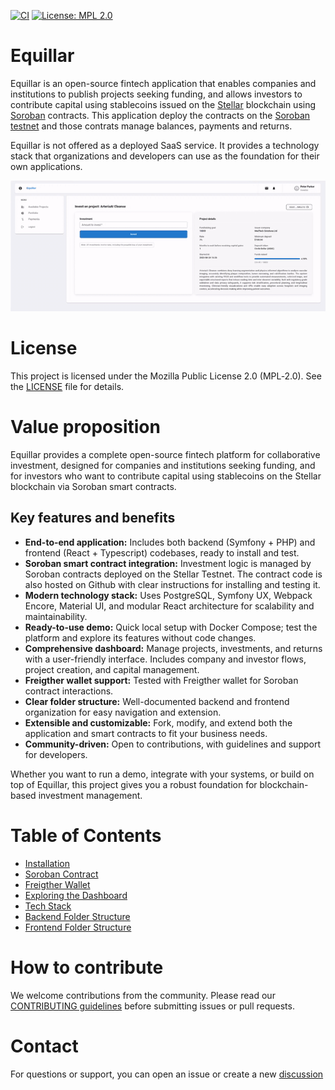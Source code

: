 
[![CI](https://github.com/icolomina/equillar/actions/workflows/ci.yml/badge.svg)](https://github.com/icolomina/equillar/actions/workflows/ci.yml) [![License: MPL 2.0](https://img.shields.io/badge/License-MPL%202.0-brightgreen.svg)](https://opensource.org/licenses/MPL-2.0)

# Equillar

Equillar is an open-source fintech application that enables companies and institutions to publish projects seeking funding, and allows investors to contribute capital using stablecoins issued on the [Stellar](https://stellar.org/) blockchain using [Soroban](https://stellar.org/soroban) contracts. 
This application deploy the contracts on the [Soroban testnet](https://developers.stellar.org/docs/build/smart-contracts/getting-started/deploy-to-testnet) and those contrats manage balances, payments and returns.

Equillar is not offered as a deployed SaaS service. It provides a technology stack that organizations and developers can use as the foundation for their own applications.

![Equillar capital contributon](docs/images/equillar_short_capital_contribution_optimized.gif)

# License

This project is licensed under the Mozilla Public License 2.0 (MPL‑2.0). See the [LICENSE](./LICENSE) file for details.

# Value proposition

Equillar provides a complete open-source fintech platform for collaborative investment, designed for companies and institutions seeking funding, and for investors who want to contribute capital using stablecoins on the Stellar blockchain via Soroban smart contracts.

## Key features and benefits

- **End-to-end application:** Includes both backend (Symfony + PHP) and frontend (React + Typescript) codebases, ready to install and test.
- **Soroban smart contract integration:** Investment logic is managed by Soroban contracts deployed on the Stellar Testnet. The contract code is also hosted on Github with clear instructions for installing and testing it. 
- **Modern technology stack:** Uses PostgreSQL, Symfony UX, Webpack Encore, Material UI, and modular React architecture for scalability and maintainability.
- **Ready-to-use demo:** Quick local setup with Docker Compose; test the platform and explore its features without code changes.
- **Comprehensive dashboard:** Manage projects, investments, and returns with a user-friendly interface. Includes company and investor flows, project creation, and capital management.
- **Freigther wallet support:** Tested with Freigther wallet for Soroban contract interactions.
- **Clear folder structure:** Well-documented backend and frontend organization for easy navigation and extension.
- **Extensible and customizable:** Fork, modify, and extend both the application and smart contracts to fit your business needs.
- **Community-driven:** Open to contributions, with guidelines and support for developers.

Whether you want to run a demo, integrate with your systems, or build on top of Equillar, this project gives you a robust foundation for blockchain-based investment management.

# Table of Contents

- [Installation](docs/installation.md)
- [Soroban Contract](docs/contract.md)
- [Freigther Wallet](docs/freigther-wallet.md)
- [Exploring the Dashboard](docs/exploring_the_dashboard.md)
- [Tech Stack](docs/tech-stack.md)
- [Backend Folder Structure](docs/backend-folder-structure.md)
- [Frontend Folder Structure](docs/frontend-folder-structure.md)

# How to contribute

We welcome contributions from the community. Please read our [CONTRIBUTING guidelines](CONTRIBUTING.md) before submitting issues or pull requests.

# Contact

For questions or support, you can open an issue or create a new [discussion](https://github.com/icolomina/equillar/discussions)